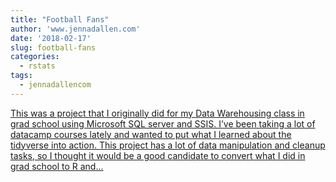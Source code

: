 ```yaml
---
title: "Football Fans"
author: 'www.jennadallen.com'
date: '2018-02-17'
slug: football-fans
categories:
  - rstats
tags:
  - jennadallencom
---
```


[This was a project that I originally did for my Data Warehousing class in grad school using Microsoft SQL server and SSIS. I’ve been taking a lot of datacamp courses lately and wanted to put what I learned about the tidyverse into action. This project has a lot of data manipulation and cleanup tasks, so I thought it would be a good candidate to convert what I did in grad school to R and...<click to read more>](https://www.jennadallen.com/post/football-fans-a-data-driven-approach-to-college-selection/)

